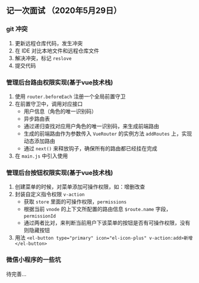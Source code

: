 ## 记一次面试 （2020年5月29日）

### git 冲突

1. 更新远程仓库代码，发生冲突
2. 在 IDE 对比本地文件和远程仓库文件
3. 解决冲突，标记 `reslove`
4. 提交代码


### 管理后台路由权限实现(基于vue技术栈)

1. 使用 `router.beforeEach` 注册一个全局前置守卫
2. 在前置守卫中，调用对应接口
    - 用户信息（角色的唯一识别码）
    - 异步路由表
    - 通过递归查找对应用户角色的唯一识别码，来生成前端路由
    - 生成的前端路由作为参数传入 `VueRouter` 的实例方法 `addRoutes` 上，实现动态添加路由
    - 通过 `next()` 来释放钩子，确保所有的路由都已经挂在完成
3. 在 `main.js` 中引入使用
 
### 管理后台按钮权限实现(基于vue技术栈)

1. 创建菜单的时候，对菜单添加可操作权限，如：增删改查
2. 封装自定义指令权限 `v-action`
    - 获取 `store` 里面的可操作权限，`permissions`
    - 根据当前 `vnode` 的上下文所配置的路由信息 `$route.name` 字段，`permissionId`
    - 通过两者比对，来判断当前用户下该菜单的按钮是否有可操作权限，没有则隐藏按钮
3. 用法 `<el-button type="primary" icon="el-icon-plus" v-action:add>新增</el-button>`

### 微信小程序的一些坑

待完善...